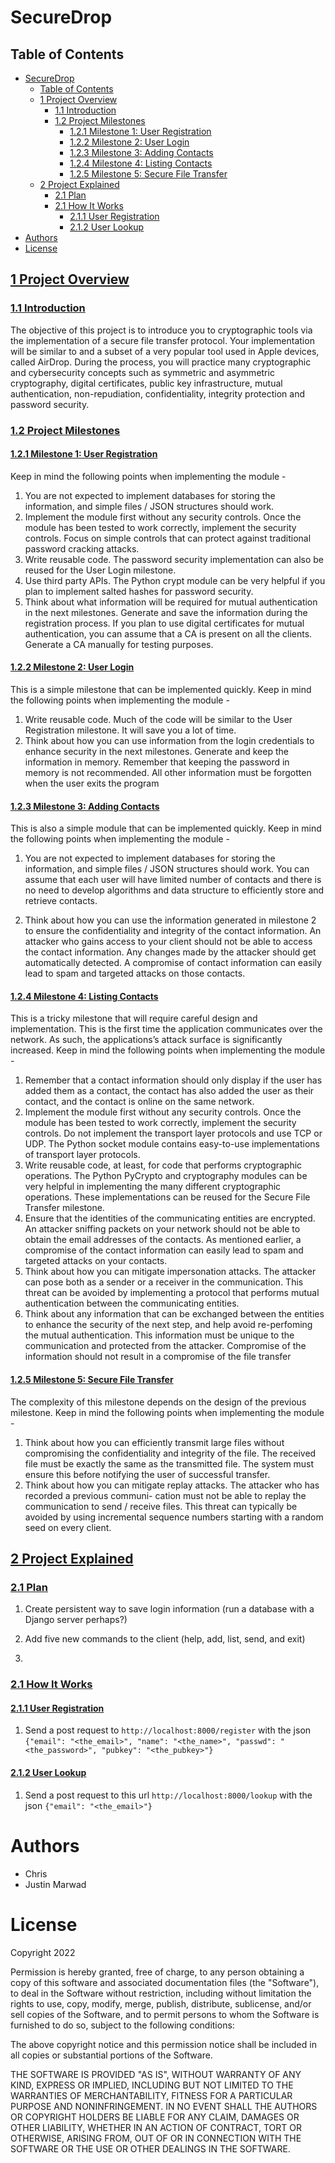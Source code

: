 # SecureDrop 

## Table of Contents

- [SecureDrop](#securedrop)
  - [Table of Contents](#table-of-contents)
  - [1 Project Overview](#1-project-overview)
    - [1.1 Introduction](#11-introduction)
    - [1.2 Project Milestones](#12-project-milestones)
      - [1.2.1 Milestone 1: User Registration](#121-milestone-1-user-registration)
      - [1.2.2 Milestone 2: User Login](#122-milestone-2-user-login)
      - [1.2.3 Milestone 3: Adding Contacts](#123-milestone-3-adding-contacts)
      - [1.2.4 Milestone 4: Listing Contacts](#124-milestone-4-listing-contacts)
      - [1.2.5 Milestone 5: Secure File Transfer](#125-milestone-5-secure-file-transfer)
  - [2 Project Explained](#2-project-explained)
    - [2.1 Plan](#21-plan)
    - [2.1 How It Works](#21-how-it-works)
      - [2.1.1 User Registration](#211-user-registration)
      - [2.1.2 User Lookup](#212-user-lookup)
- [Authors](#authors)
- [License](#license)


## [1 Project Overview](#1-project-overview) 

### [1.1 Introduction](#11-introduction)  

The objective of this project is to introduce you to cryptographic tools via the implementation of a secure file transfer protocol. Your implementation will be similar to and a subset of a very popular tool used in Apple devices, called AirDrop. During the process, you will practice many cryptographic and cybersecurity concepts such as symmetric and asymmetric cryptography, digital certificates, public key infrastructure, mutual authentication, non-repudiation, confidentiality, integrity protection and password security.

### [1.2 Project Milestones](#12-project-milestones)

#### [1.2.1 Milestone 1: User Registration](#121-milestone-1-user-registration)

Keep in mind the following points when implementing the module -

1. You are not expected to implement databases for storing the information, and simple files / JSON
structures should work.
2. Implement the module first without any security controls. Once the module has been tested to work
correctly, implement the security controls. Focus on simple controls that can protect against traditional
password cracking attacks.
3. Write reusable code. The password security implementation can also be reused for the User Login
milestone.
4. Use third party APIs. The Python crypt module can be very helpful if you plan to implement salted
hashes for password security.
5. Think about what information will be required for mutual authentication in the next milestones.
Generate and save the information during the registration process. If you plan to use digital certificates for mutual authentication, you can assume that a CA is present on all the clients. Generate a CA
manually for testing purposes.

#### [1.2.2 Milestone 2: User Login](#122-milestone-2-user-login)

This is a simple milestone that can be implemented quickly. Keep in mind the following points when
implementing the module -

1. Write reusable code. Much of the code will be similar to the User Registration milestone. It will save
you a lot of time.
2. Think about how you can use information from the login credentials to enhance security in the next
milestones. Generate and keep the information in memory. Remember that keeping the password in
memory is not recommended. All other information must be forgotten when the user exits the program


#### [1.2.3 Milestone 3: Adding Contacts](#123-milestone-3-file-transfer)

This is also a simple module that can be implemented quickly. Keep in mind the following points when
implementing the module -

1. You are not expected to implement databases for storing the information, and simple files / JSON
structures should work. You can assume that each user will have limited number of contacts and there
is no need to develop algorithms and data structure to efficiently store and retrieve contacts.

2. Think about how you can use the information generated in milestone 2 to ensure the confidentiality and integrity of the contact information. An attacker who gains access to your client should not be able to
access the contact information. Any changes made by the attacker should get automatically detected.
A compromise of contact information can easily lead to spam and targeted attacks on those contacts.

#### [1.2.4 Milestone 4: Listing Contacts](#124-milestone-4-file-transfer)

This is a tricky milestone that will require careful design and implementation. This is the first time the
application communicates over the network. As such, the applications’s attack surface is significantly increased.
Keep in mind the following points when implementing the module -

1. Remember that a contact information should only display if the user has added them as a contact, the contact has also added the user as their contact, and the contact is online on the same network. 
2. Implement the module first without any security controls. Once the module has been tested to work correctly, implement the security controls. Do not implement the transport layer protocols and use TCP or UDP. The Python socket module contains easy-to-use implementations of transport layer protocols.
3. Write reusable code, at least, for code that performs cryptographic operations. The Python PyCrypto
and cryptography modules can be very helpful in implementing the many different cryptographic operations. These implementations can be reused for the Secure File Transfer milestone.
4. Ensure that the identities of the communicating entities are encrypted. An attacker sniffing packets on
your network should not be able to obtain the email addresses of the contacts. As mentioned earlier, a
compromise of the contact information can easily lead to spam and targeted attacks on your contacts.
5. Think about how you can mitigate impersonation attacks. The attacker can pose both as a sender or a
receiver in the communication. This threat can be avoided by implementing a protocol that performs
mutual authentication between the communicating entities.
6. Think about any information that can be exchanged between the entities to enhance the security of the
next step, and help avoid re-perfoming the mutual authentication. This information must be unique to
the communication and protected from the attacker. Compromise of the information should not result
in a compromise of the file transfer

#### [1.2.5 Milestone 5: Secure File Transfer](#125-milestone-5-secure-file-transfer)

The complexity of this milestone depends on the design of the previous milestone. Keep in mind the following
points when implementing the module -

1. Think about how you can efficiently transmit large files without compromising the confidentiality and
integrity of the file. The received file must be exactly the same as the transmitted file. The system
must ensure this before notifying the user of successful transfer.
2. Think about how you can mitigate replay attacks. The attacker who has recorded a previous communi-
cation must not be able to replay the communication to send / receive files. This threat can typically
be avoided by using incremental sequence numbers starting with a random seed on every client.


## [2 Project Explained](#2-project-explained)

### [2.1 Plan](#21-plan) 


1. Create persistent way to save login information (run a database with a Django server perhaps?)

2. Add five new commands to the client (help, add, list, send, and exit)

3. 


### [2.1 How It Works](#21-how-it-works) 


#### [2.1.1 User Registration](#211-user-registration)

1. Send a post request to ```http://localhost:8000/register``` with the json ```{"email": "<the_email>", "name": "<the_name>", "passwd": "<the_password>", "pubkey": "<the_pubkey>"}```

#### [2.1.2 User Lookup](#212-user-lookup)

1. Send a post request to this url ```http://localhost:8000/lookup``` with the json ```{"email": "<the_email>"}``` 

# Authors

- Chris 
- Justin Marwad 

# License 

Copyright 2022 

Permission is hereby granted, free of charge, to any person obtaining a copy of this software and associated documentation files (the "Software"), to deal in the Software without restriction, including without limitation the rights to use, copy, modify, merge, publish, distribute, sublicense, and/or sell copies of the Software, and to permit persons to whom the Software is furnished to do so, subject to the following conditions:

The above copyright notice and this permission notice shall be included in all copies or substantial portions of the Software.

THE SOFTWARE IS PROVIDED "AS IS", WITHOUT WARRANTY OF ANY KIND, EXPRESS OR IMPLIED, INCLUDING BUT NOT LIMITED TO THE WARRANTIES OF MERCHANTABILITY, FITNESS FOR A PARTICULAR PURPOSE AND NONINFRINGEMENT. IN NO EVENT SHALL THE AUTHORS OR COPYRIGHT HOLDERS BE LIABLE FOR ANY CLAIM, DAMAGES OR OTHER LIABILITY, WHETHER IN AN ACTION OF CONTRACT, TORT OR OTHERWISE, ARISING FROM, OUT OF OR IN CONNECTION WITH THE SOFTWARE OR THE USE OR OTHER DEALINGS IN THE SOFTWARE.